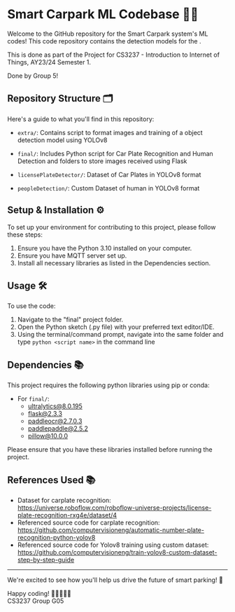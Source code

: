 # Smart Carpark ML Codebase 🚗💡

Welcome to the GitHub repository for the Smart Carpark system's ML codes! This code repository contains the detection models for the .

This is done as part of the Project for CS3237 - Introduction to Internet of Things, AY23/24 Semester 1.

Done by Group 5!

## Repository Structure 🗂️

Here's a guide to what you'll find in this repository:

- `extra/`: Contains script to format images and training of a object detection model using YOLOv8

- `final/`: Includes Python script for Car Plate Recognition and Human Detection and folders to store images received using Flask

- `licensePlateDetector/`: Dataset of Car Plates in YOLOv8 format

- `peopleDetection/`: Custom Dataset of human in YOLOv8 format

## Setup & Installation ⚙️

To set up your environment for contributing to this project, please follow these steps:

1. Ensure you have the Python 3.10 installed on your computer.
2. Ensure you have MQTT server set up.
3. Install all necessary libraries as listed in the Dependencies section.

## Usage 🛠️

To use the code:

1. Navigate to the "final" project folder.
2. Open the Python sketch (.py file) with your preferred text editor/IDE.
3. Using the terminal/command prompt, navigate into the same folder and type `python <script name>` in the command line

## Dependencies 📚

This project requires the following python libraries using pip or conda:

- For `final/`:
  - ultralytics@8.0.195
  - flask@2.3.3
  - paddleocr@2.7.0.3
  - paddlepaddle@2.5.2
  - pillow@10.0.0

Please ensure that you have these libraries installed before running the project.

## References Used 📚

- Dataset for carplate recognition: https://universe.roboflow.com/roboflow-universe-projects/license-plate-recognition-rxg4e/dataset/4
- Referenced source code for carplate recognition: https://github.com/computervisioneng/automatic-number-plate-recognition-python-yolov8
- Referenced source code for Yolov8 training using custom dataset: https://github.com/computervisioneng/train-yolov8-custom-dataset-step-by-step-guide

---
We're excited to see how you'll help us drive the future of smart parking! 🌟

Happy coding! 🚀👩‍💻👨‍💻\
CS3237 Group G05